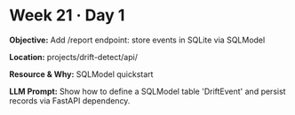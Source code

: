 # Week 21 · Day 1

**Objective:** Add /report endpoint: store events in SQLite via SQLModel

**Location:** projects/drift-detect/api/

**Resource & Why:** SQLModel quickstart

**LLM Prompt:** Show how to define a SQLModel table 'DriftEvent' and persist records via FastAPI dependency.
